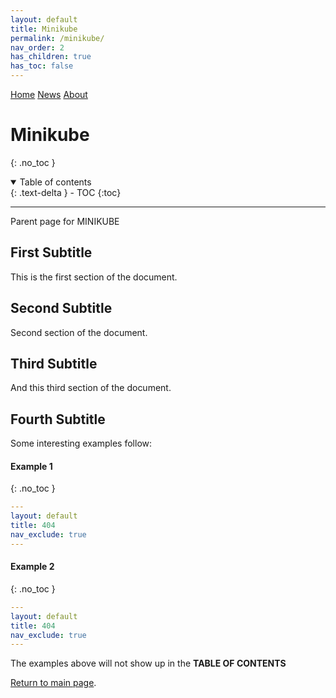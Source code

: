 ```yaml
---
layout: default
title: Minikube
permalink: /minikube/
nav_order: 2
has_children: true
has_toc: false
---
```


[comment]: # (Adds topnav bar above the main image)
<div class="topnav">
 <a class="active" href="../index">Home</a>
 <a href="#news">News</a>
 <a href="../about">About</a>
</div> 

# Minikube
{: .no_toc }

<details open markdown="block">
  <summary>
    Table of contents
  </summary>
  {: .text-delta }
- TOC
{:toc}
</details>

---

Parent page for MINIKUBE
## First Subtitle

This is the first section of the document.
## Second Subtitle

Second section of the document.

## Third Subtitle

And this third section of the document.

## Fourth Subtitle
 
Some interesting examples follow: 
#### Example 1
{: .no_toc }

```yaml
---
layout: default
title: 404
nav_exclude: true
---
```
#### Example 2
{: .no_toc }

```yaml
---
layout: default
title: 404
nav_exclude: true
---
```

The examples above will not show up in the **TABLE OF CONTENTS**

[Return to main page]({{site.baseurl}}/).